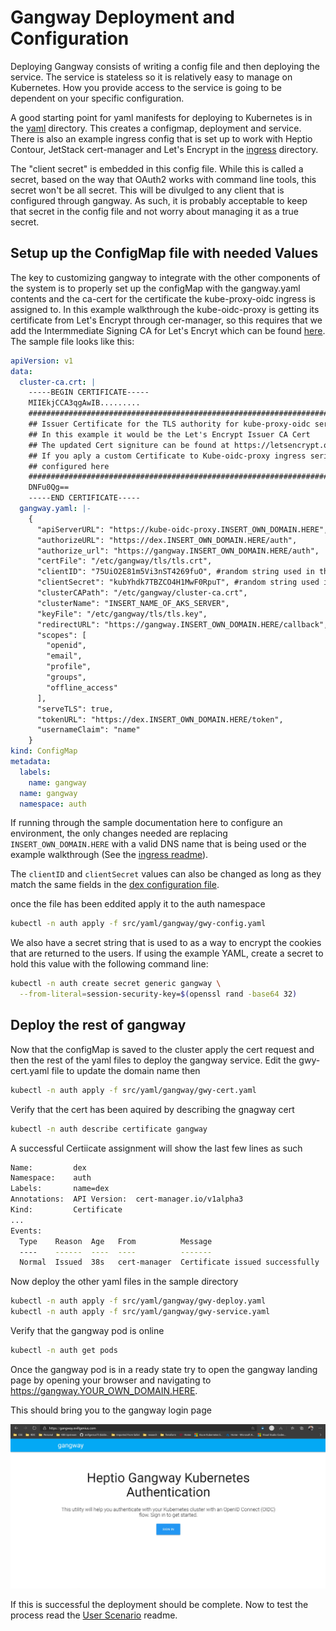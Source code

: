 # Gangway Deployment and Configuration

Deploying Gangway consists of writing a config file and then deploying the service. The service is stateless so it is relatively easy to manage on Kubernetes. How you provide access to the service is going to be dependent on your specific configuration.

A good starting point for yaml manifests for deploying to Kubernetes is in the [yaml](../../src/yaml/gangway) directory. This creates a configmap, deployment and service. There is also an example ingress config that is set up to work with Heptio Contour, JetStack cert-manager and Let's Encrypt in the [ingress](../../src/yaml/ingress/gwy-ingress.yaml) directory.

The "client secret" is embedded in this config file.
While this is called a secret, based on the way that OAuth2 works with command line tools, this secret won't be all secret.
This will be divulged to any client that is configured through gangway.
As such, it is probably acceptable to keep that secret in the config file and not worry about managing it as a true secret.

## Setup up the ConfigMap file with needed Values

The key to customizing gangway to integrate with the other components of the system is to properly set up the configMap with the gangway.yaml contents and the ca-cert for the certificate the kube-proxy-oidc ingress is assigned to. In this example walkthrough the kube-oidc-proxy is getting its certificate from Let's Encrypt through cer-manager, so this requires that we add the Intermmediate Signing CA for Let's Encryt which can be found [here](https://letsencrypt.org/certificates/#intermediate-certificates). The sample file looks like this:

```yaml
apiVersion: v1
data:
  cluster-ca.crt: |
    -----BEGIN CERTIFICATE-----
    MIIEkjCCA3qgAwIB.........
    ##########################################################################################################
    ## Issuer Certificate for the TLS authority for kube-proxy-oidc service
    ## In this example it would be the Let's Encrypt Issuer CA Cert
    ## The updated Cert signiture can be found at https://letsencrypt.org/certificates/#intermediate-certificates
    ## If you aply a custom Certificate to Kube-oidc-proxy ingress serice than the Root or Intermediate CA needs to be
    ## configured here
    ##########################################################################################################
    DNFu0Qg==
    -----END CERTIFICATE-----
  gangway.yaml: |-
    {
      "apiServerURL": "https://kube-oidc-proxy.INSERT_OWN_DOMAIN.HERE",
      "authorizeURL": "https://dex.INSERT_OWN_DOMAIN.HERE/auth",
      "authorize_url": "https://gangway.INSERT_OWN_DOMAIN.HERE/auth",
      "certFile": "/etc/gangway/tls/tls.crt",
      "clientID": "75UiO2E81m5Vi3nST4269fuO", #random string used in the config of dex staticClient
      "clientSecret": "kubYhdk7TBZCO4H1MwF0RpuT", #random string used in the config of dex staticClient
      "clusterCAPath": "/etc/gangway/cluster-ca.crt",
      "clusterName": "INSERT_NAME_OF_AKS_SERVER",
      "keyFile": "/etc/gangway/tls/tls.key",
      "redirectURL": "https://gangway.INSERT_OWN_DOMAIN.HERE/callback",
      "scopes": [
        "openid",
        "email",
        "profile",
        "groups",
        "offline_access"
      ],
      "serveTLS": true,
      "tokenURL": "https://dex.INSERT_OWN_DOMAIN.HERE/token",
      "usernameClaim": "name"
    }
kind: ConfigMap
metadata:
  labels:
    name: gangway
  name: gangway
  namespace: auth
```

If running through the sample documentation here to configure an environment, the only changes needed are replacing `INSERT_OWN_DOMAIN.HERE` with a valid DNS name that is being used or the example walkthrough (See the [ingress readme](../ingress/README.md)).

The `clientID` and `clientSecret` values can also be changed as long as they match the same fields in the [dex configuration file](../../src/yaml/dex/dex-config.yaml).

once the file has been eddited apply it to the auth namespace

```bash
kubectl -n auth apply -f src/yaml/gangway/gwy-config.yaml
```

We also have a secret string that is used to as a way to encrypt the cookies that are returned to the users.
If using the example YAML, create a secret to hold this value with the following command line:

```bash
kubectl -n auth create secret generic gangway \
  --from-literal=session-security-key=$(openssl rand -base64 32)
```

## Deploy the rest of gangway

Now that the configMap is saved to the cluster apply the cert request and then the rest of the yaml files to deploy the gangway service. Edit the gwy-cert.yaml file to update the domain name then

```bash
kubectl -n auth apply -f src/yaml/gangway/gwy-cert.yaml
```

Verify that the cert has been aquired by describing the gnagway cert

```bash
kubectl -n auth describe certificate gangway
```

A successful Certiicate assignment will show the last few lines as such

```bash
Name:         dex
Namespace:    auth
Labels:       name=dex
Annotations:  API Version:  cert-manager.io/v1alpha3
Kind:         Certificate
...
Events:
  Type    Reason  Age   From          Message
  ----    ------  ----  ----          -------
  Normal  Issued  38s   cert-manager  Certificate issued successfully
```

Now deploy the other yaml files in the sample directory

```bash
kubectl -n auth apply -f src/yaml/gangway/gwy-deploy.yaml
kubectl -n auth apply -f src/yaml/gangway/gwy-service.yaml
```

Verify that the gangway pod is online

```bash
kubectl -n auth get pods
```

Once the gangway pod is in a ready state try to open the gangway landing page by opening your browser and navigating to https://gangway.YOUR_OWN_DOMAIN.HERE.

This should bring you to the gangway login page

![gangway landing page](../images/gangway_portal.png)

If this is successful the deployment should be complete. Now to test the process read the [User Scenario](../user/README.md) readme.
